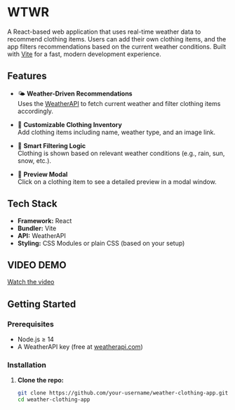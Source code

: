 # WTWR

A React-based web application that uses real-time weather data to recommend clothing items. Users can add their own clothing items, and the app filters recommendations based on the current weather conditions. Built with [Vite](https://vitejs.dev/) for a fast, modern development experience.

## Features

- 🌤️ **Weather-Driven Recommendations**  
  Uses the [WeatherAPI](https://www.weatherapi.com/) to fetch current weather and filter clothing items accordingly.

- 👕 **Customizable Clothing Inventory**  
  Add clothing items including name, weather type, and an image link.

- 🧥 **Smart Filtering Logic**  
  Clothing is shown based on relevant weather conditions (e.g., rain, sun, snow, etc.).

- 👀 **Preview Modal**  
  Click on a clothing item to see a detailed preview in a modal window.

## Tech Stack

- **Framework:** React
- **Bundler:** Vite
- **API:** WeatherAPI
- **Styling:** CSS Modules or plain CSS (based on your setup)

## VIDEO DEMO

[Watch the video](https://youtu.be/U3Cc3EPj7ng)

## Getting Started

### Prerequisites

- Node.js ≥ 14
- A WeatherAPI key (free at [weatherapi.com](https://www.weatherapi.com/))

### Installation

1. **Clone the repo:**

   ```bash
   git clone https://github.com/your-username/weather-clothing-app.git
   cd weather-clothing-app
   ```
